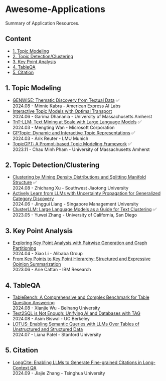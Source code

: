 # Awesome-Applications
Summary of Application Resources.

## Content

- [1. Topic Modeling](#1-topic-modeling)
- [2. Topic Detection/Clustering](#2-topic-detection/clustering)
- [3. Key Point Analysis](3-key-point-analysis)
- [4. TableQA](#4-tableqa)
- [5. Citation](#5-citation)

## 1. Topic Modeling
- [GENWISE: Thematic Discovery from Textual Data](https://aclanthology.org/2024.finnlp-2.8.pdf) ✅  
2024.08 - Minnie Kabra - American Express AI Labs  
- [Interactive Topic Models with Optimal Transport](https://arxiv.org/abs/2406.19928)  
2024.06 - Garima Dhanania - University of Massachusetts Amherst   
- [TnT-LLM: Text Mining at Scale with Large Language Models](https://arxiv.org/pdf/2403.12173) ✅  
2024.03 - Mengting Wan - Microsoft Corporation  
- [GPTopic: Dynamic and Interactive Topic Representations](https://arxiv.org/abs/2403.03628) ✅    
2024.03 - Arik Reuter - LMU Munich
- [TopicGPT: A Prompt-based Topic Modeling Framework](https://arxiv.org/abs/2311.01449) ✅  
2023.11 - Chau Minh Pham - University of Massachusetts Amherst  

## 2. Topic Detection/Clustering
- [Clustering by Mining Density Distributions and Splitting Manifold Structure](https://arxiv.org/pdf/2408.10493) ✅   
2024.08 - Zhichang Xu - Southwest Jiaotong University
- [Actively Learn from LLMs with Uncertainty Propagation for Generalized Category Discovery](https://aclanthology.org/2024.naacl-long.434.pdf)  
2024.06 - Jinggui Liang - Singapore Management University 
- [ClusterLLM: Large Language Models as a Guide for Text Clustering](https://arxiv.org/abs/2305.14871) ✅  
2023.05 - Yuwei Zhang - University of California, San Diego  
  
## 3. Key Point Analysis
- [Exploring Key Point Analysis with Pairwise Generation and Graph Partitioning](https://arxiv.org/abs/2404.11384)  
2024.04 - Xiao Li - Alibaba Group  
- [From Key Points to Key Point Hierarchy: Structured and Expressive Opinion Summarization](https://arxiv.org/abs/2306.03853)  
2023.06 - Arie Cattan - IBM Research  

## 4. TableQA
- [TableBench: A Comprehensive and Complex Benchmark for Table Question Answering](https://arxiv.org/abs/2408.09174)  
2024.08 - Xianjie Wu - Beihang University  
- [Text2SQL is Not Enough: Unifying AI and Databases with TAG](https://arxiv.org/abs/2408.14717)  
2024.08 - Asim Biswal - UC Berkeley
- [LOTUS: Enabling Semantic Queries with LLMs Over Tables of Unstructured and Structured Data](https://arxiv.org/abs/2407.11418)  
  2024.07 - Liana Patel - Stanford University  

## 5. Citation
- [LongCite: Enabling LLMs to Generate Fine-grained Citations in Long-Context QA](https://arxiv.org/abs/2409.02897)  
2024.09 - Jiajie Zhang - Tsinghua University
